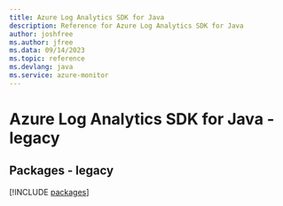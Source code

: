 ```yaml
---
title: Azure Log Analytics SDK for Java
description: Reference for Azure Log Analytics SDK for Java
author: joshfree
ms.author: jfree
ms.data: 09/14/2023
ms.topic: reference
ms.devlang: java
ms.service: azure-monitor
---
```

# Azure Log Analytics SDK for Java - legacy
## Packages - legacy
[!INCLUDE [packages](log-analytics-index.md)]